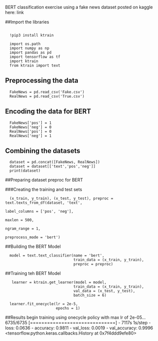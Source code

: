 
BERT classification exercise using a fake news dataset posted on kaggle here: link


##Import the libraries
```

  !pip3 install ktrain

  import os.path 
  import numpy as np
  import pandas as pd
  import tensorflow as tf
  import ktrain
  from ktrain import text 

```

## Preprocessing the data
```
  FakeNews = pd.read_csv('Fake.csv')
  RealNews = pd.read_csv('True.csv')
```
## Encoding the data for BERT
```
  FakeNews['pos'] = 1
  FakeNews['neg'] = 0
  RealNews['pos'] = 0
  RealNews['neg'] = 1
```

## Combining the datasets
```
  dataset = pd.concat([FakeNews, RealNews])
  dataset = dataset[['text','pos','neg']]
  print(dataset)
```
##Preparing dataset preproc for BERT

###Creating the training and test sets
```
  (x_train, y_train), (x_test, y_test), preproc = text.texts_from_df(dataset, 'text',
                                                                       label_columns = ['pos', 'neg'],
                                                                       maxlen = 500,
                                                                       ngram_range = 1,
                                                                       preprocess_mode = 'bert')
```
##Building the BERT Model
```
  model = text.text_classifier(name = 'bert',
                               train_data = (x_train, y_train),
                               preproc = preproc)
```
##Training teh BERT Model
```
   learner = ktrain.get_learner(model = model, 
                               train_data = (x_train, y_train),
                               val_data = (x_test, y_test),
                               batch_size = 6)

  learner.fit_onecycle(lr = 2e-5,
                       epochs = 1)
```
##Results
begin training using onecycle policy with max lr of 2e-05...
6735/6735 [==============================] - 7117s 1s/step - loss: 0.0636 - accuracy: 0.9811 - val_loss: 0.0019 - val_accuracy: 0.9996
<tensorflow.python.keras.callbacks.History at 0x7f4ddd9efe80>
                     
